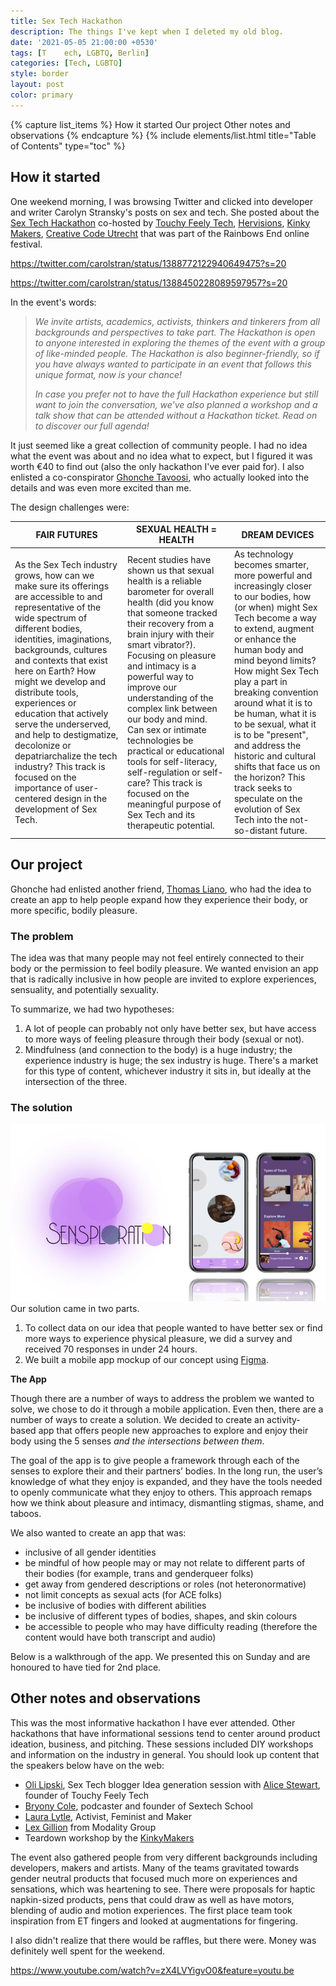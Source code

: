 ```yaml
---
title: Sex Tech Hackathon
description: The things I've kept when I deleted my old blog.
date: '2021-05-05 21:00:00 +0530'
tags: [T	ech, LGBTQ, Berlin]
categories: [Tech, LGBTQ]
style: border
layout: post
color: primary
---
```



{% capture list_items %}
How it started
Our project
Other notes and observations
{% endcapture %}
{% include elements/list.html title="Table of Contents" type="toc" %}

## How it started

One weekend morning, I was browsing Twitter and clicked into developer and writer Carolyn Stransky's posts on sex and tech. She posted about the  [Sex Tech Hackathon](https://hack.touchyfeely.tech/) co-hosted by [Touchy Feely Tech](https://hack.touchyfeely.tech/), [Hervisions](https://hervisions.world/), [Kinky Makers](https://kinkymakers.com/), [Creative Code Utrecht](https://creativecodingutrecht.nl/) that was part of the Rainbows End online festival. 

https://twitter.com/carolstran/status/1388772122940649475?s=20

https://twitter.com/carolstran/status/1388450228089597957?s=20

In the event's words:
>_We invite artists, academics, activists, thinkers and tinkerers from all backgrounds and perspectives to take part. The Hackathon is open to anyone interested in exploring the themes of the event with a group of like-minded people. The Hackathon is also beginner-friendly, so if you have always wanted to participate in an event that follows this unique format, now is your chance!_
>
>*In case you prefer not to have the full Hackathon experience but still want to join the conversation, we've also planned a workshop and a talk show that can be attended without a Hackathon ticket. Read on to discover our full agenda!*

It just seemed like a great collection of community people. I had no idea what the event was about and no idea what to expect, but I figured it was worth €40 to find out (also the only hackathon I've ever paid for). I also enlisted a co-conspirator [Ghonche Tavoosi](https://twitter.com/glenatavoosi), who actually looked into the details and was even more excited than me. 

The design challenges were:



| FAIR FUTURES | SEXUAL HEALTH = HEALTH| DREAM DEVICES |
| -------- | -------- | -------- |
| As the Sex Tech industry grows, how can we make sure its offerings are accessible to and representative of the wide spectrum of different bodies, identities, imaginations, backgrounds, cultures and contexts that exist here on Earth? How might we develop and distribute tools, experiences or education that actively serve the underserved, and help to destigmatize, decolonize or depatriarchalize the tech industry? This track is focused on the importance of user-centered design in the development of Sex Tech. | Recent studies have shown us that sexual health is a reliable barometer for overall health (did you know that someone tracked their recovery from a brain injury with their smart vibrator?). Focusing on pleasure and intimacy is a powerful way to improve our understanding of the complex link between our body and mind. Can sex or intimate technologies be practical or educational tools for self-literacy, self-regulation or self-care? This track is focused on the meaningful purpose of Sex Tech and its therapeutic potential.| As technology becomes smarter, more powerful and increasingly closer to our bodies, how (or when) might Sex Tech become a way to extend, augment or enhance the human body and mind beyond limits? How might Sex Tech play a part in breaking convention around what it is to be human, what it is to be sexual, what it is to be "present", and address the historic and cultural shifts that face us on the horizon? This track seeks to speculate on the evolution of Sex Tech into the not-so-distant future. |




## Our project
Ghonche had enlisted another friend, [Thomas Liano](https://www.linkedin.com/feed/update/urn:li:activity:6794673645546430464/), who had the idea to create an app to help people expand how they experience their body, or more specific, bodily pleasure. 

### The problem
The idea was that many people may not feel entirely connected to their body or the permission to feel bodily pleasure. We wanted envision an app that is radically inclusive in how people are invited to explore experiences, sensuality, and potentially sexuality. 

To summarize, we had two hypotheses:
1. A lot of people can probably not only have better sex, but have access to more ways of feeling pleasure through their body (sexual or not). 
2. Mindfulness (and connection to the body) is a huge industry; the experience industry is huge; the sex industry is huge. There's a market for this type of content, whichever industry it sits in, but ideally at the intersection of the three.

### The solution
![Sensploration app mockup with two smartphones. One phone shows 5 bubbles for each of the 5 senses, touch, feel, taste, hear, and smell. The other phone has a playlist for Touch including light, deep, move, and toys](/assets/images/projects/Sensploration-app.jpg)
Our solution came in two parts. 
1. To collect data on our idea that people wanted to have better sex or find more ways to experience physical pleasure, we did a survey and received 70 responses in under 24 hours. 
2. We built a mobile app mockup of our concept using [Figma](https://figma.com).

**The App**

Though there are a number of ways to address the problem we wanted to solve, we chose to do it through a mobile application. Even  then, there are a number of ways to create a solution. We decided to create an activity-based app that offers people new approaches to explore and enjoy their body using the 5 senses *and the intersections between them*.

The goal of the app is to give people a framework through each of the senses to explore their and their partners’ bodies. In the long run, the user’s knowledge of what they enjoy is expanded, and they have the tools needed to openly communicate what they enjoy to others. This approach remaps how we think about pleasure and intimacy, dismantling stigmas, shame, and taboos. 

We also wanted to create an app that was:

- inclusive of all gender identities
- be mindful of how people may or may not relate to different parts of their bodies (for example, trans and genderqueer folks)
- get away from gendered descriptions or roles (not heteronormative)
- not limit concepts as sexual acts (for ACE folks)
- be inclusive of bodies with different abilities
- be inclusive of different types of bodies, shapes, and skin colours 
- be accessible to people who may have difficulty reading (therefore the content would have both transcript and audio)

Below is a walkthrough of the app. We presented this on Sunday and are honoured to have tied for 2nd place.


## Other notes and observations

This was the most informative hackathon I have ever attended. Other hackathons that have informational sessions tend to center around product ideation, business, and pitching. These sessions included DIY workshops and information on the industry in general. You should look up content that the speakers below have on the web:
- [Oli Lipski](https://twitter.com/LipskiOli), Sex Tech blogger
Idea generation session with [Alice Stewart](https://twitter.com/alicestew_art), founder of Touchy Feely Tech
- [Bryony Cole](https://www.linkedin.com/in/bryonycole/), podcaster and founder of Sextech School
- [Laura Lytle](https://laura.dev/), Activist, Feminist and Maker
- [Lex Gillion](https://www.linkedin.com/in/lexgillon/) from Modality Group
- Teardown workshop by the [KinkyMakers](https://kinkymakers.com/)

The event also gathered people from very different backgrounds including developers, makers and artists. Many of the teams gravitated towards gender neutral products that focused much more on experiences and sensations, which was heartening to see. There were proposals for haptic napkin-sized products, pens that could draw as well as have motors, blending of audio and motion experiences. The first place team took inspiration from ET fingers and looked at augmentations for fingering.

I also didn't realize that there would be raffles, but there were. Money was definitely well spent for the weekend.

https://www.youtube.com/watch?v=zX4LVYigvO0&feature=youtu.be
